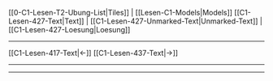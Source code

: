    [[0-C1-Lesen-T2-Ubung-List|Tiles]] | [[Lesen-C1-Models|Models]]
   [[C1-Lesen-427-Text|Text]]  | [[C1-Lesen-427-Unmarked-Text|Unmarked-Text]] | [[C1-Lesen-427-Loesung|Loesung]]

---

[[C1-Lesen-417-Text|←]]         [[C1-Lesen-437-Text|→]]

---
---


